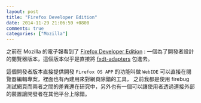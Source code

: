 ```yaml
---
layout: post
title: "Firefox Developer Edition"
date: 2014-11-29 21:06:59 +0800
comments: true
categories: ["Mozilla"]
---
```


<!-- more -->

之前在 Mozilla 的電子報看到了 [Firefox Developer Edition] : 一個為了開發者設計的閱覽器版本，這個版本似乎是直接將 [fxdt-adapters] 包進去。

這個開發者版本直接提供開發 `Firefox OS APP` 的功能叫做 `WebIDE` 可以直接在閱覽器編輯專案，裡面也有內建用來對網頁除錯的工具，
之前我都是使用 firebug 測試網頁而兩者之間的差異還在研究中，另外也有一個可以讓使用者透過連接外部的裝置讓開發者在其他平台上除錯。




[Firefox Developer Edition]:http://mozilla.com.tw/firefox/developer/
[fxdt-adapters]:https://github.com/campd/fxdt-adapters